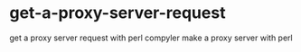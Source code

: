 # get-a-proxy-server-request
get a proxy server request with perl compyler
make a proxy server with perl 
